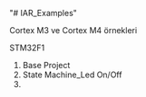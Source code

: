 "# IAR_Examples" 

Cortex M3 ve Cortex M4 örnekleri

STM32F1 
1) Base Project
2) State Machine_Led On/Off
3) 

